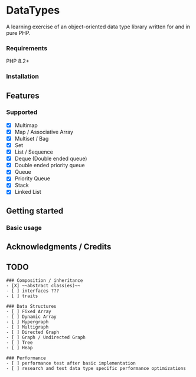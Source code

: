 # DataTypes

A learning exercise of an object-oriented data type library written for and in pure PHP.

### Requirements

PHP 8.2+

### Installation

## Features

### Supported

- [X] Multimap
- [X] Map / Associative Array
- [X] Multiset / Bag
- [X] Set
- [X] List / Sequence
- [X] Deque (Double ended queue)
- [X] Double ended priority queue
- [X] Queue
- [X] Priority Queue
- [X] Stack
- [X] Linked List

## Getting started

### Basic usage

## Acknowledgments / Credits

## TODO
```[tasklist]
### Composition / inheritance
- [X] ~~abstract class(es)~~
- [ ] interfaces ???
- [ ] traits
```
```[tasklist]
### Data Structures
- [ ] Fixed Array
- [ ] Dynamic Array
- [ ] Hypergraph
- [ ] Multigraph
- [ ] Directed Graph
- [ ] Graph / Undirected Graph
- [ ] Tree
- [ ] Heap
```
```[tasklist]
### Performance
- [ ] performance test after basic implementation
- [ ] research and test data type specific performance optimizations
```
